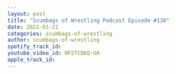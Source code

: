 ```yaml
---
layout: post
title: "Scumbags of Wrestling Podcast Episode #138"
date: 2021-01-21
categories: scumbags-of-wrestling
author: scumbags-of-wrestling
spotify_track_id: 
youtube_video_id: NP2fCDKQ-UA
apple_track_id: 
---
```

